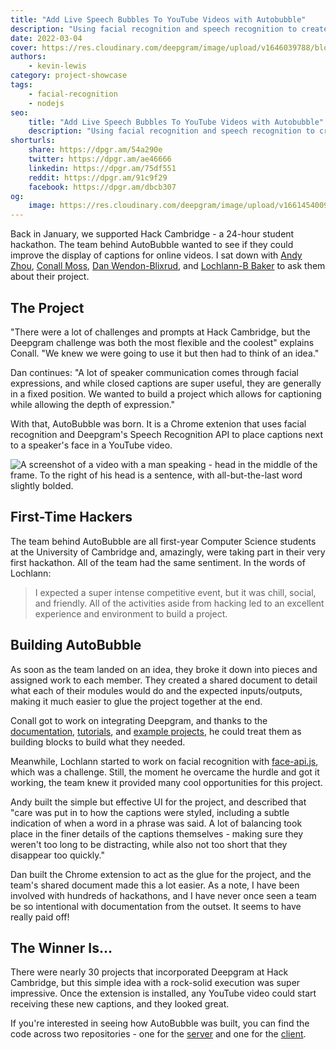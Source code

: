 ```yaml
---
title: "Add Live Speech Bubbles To YouTube Videos with Autobubble"
description: "Using facial recognition and speech recognition to create live speech bubbles."
date: 2022-03-04
cover: https://res.cloudinary.com/deepgram/image/upload/v1646039788/blog/2022/03/autobubble-youtube-speech-bubbles/AutoBubble.jpg
authors:
    - kevin-lewis
category: project-showcase
tags:
    - facial-recognition
    - nodejs
seo:
    title: "Add Live Speech Bubbles To YouTube Videos with Autobubble"
    description: "Using facial recognition and speech recognition to create live speech bubbles."
shorturls:
    share: https://dpgr.am/54a290e
    twitter: https://dpgr.am/ae46666
    linkedin: https://dpgr.am/75df551
    reddit: https://dpgr.am/91c9f29
    facebook: https://dpgr.am/dbcb307
og:
    image: https://res.cloudinary.com/deepgram/image/upload/v1661454009/blog/autobubble-youtube-speech-bubbles/ograph.png
---
```


Back in January, we supported Hack Cambridge - a 24-hour student hackathon. The team behind AutoBubble wanted to see if they could improve the display of captions for online videos. I sat down with [Andy Zhou](https://github.com/Flesh12138), [Conall Moss](https://www.linkedin.com/in/conall-moss-408037221/), [Dan Wendon-Blixrud](https://dwb.no), and [Lochlann-B Baker](https://github.com/Lochlann-B/) to ask them about their project.

## The Project

"There were a lot of challenges and prompts at Hack Cambridge, but the Deepgram challenge was both the most flexible and the coolest" explains Conall. "We knew we were going to use it but then had to think of an idea."

Dan continues: "A lot of speaker communication comes through facial expressions, and while closed captions are super useful, they are generally in a fixed position. We wanted to build a project which allows for captioning while allowing the depth of expression."

With that, AutoBubble was born. It is a Chrome extenion that uses facial recognition and Deepgram's Speech Recognition API to place captions next to a speaker's face in a YouTube video.

![A screenshot of a video with a man speaking - head in the middle of the frame. To the right of his head is a sentence, with all-but-the-last word slightly bolded.](https://res.cloudinary.com/deepgram/image/upload/v1646039808/blog/2022/03/autobubble-youtube-speech-bubbles/screenshot.jpg)

## First-Time Hackers

The team behind AutoBubble are all first-year Computer Science students at the University of Cambridge and, amazingly, were taking part in their very first hackathon. All of the team had the same sentiment. In the words of Lochlann:

> I expected a super intense competitive event, but it was chill, social, and friendly. All of the activities aside from hacking led to an excellent experience and environment to build a project.

## Building AutoBubble

As soon as the team landed on an idea, they broke it down into pieces and assigned work to each member. They created a shared document to detail what each of their modules would do and the expected inputs/outputs, making it much easier to glue the project together at the end.

Conall got to work on integrating Deepgram, and thanks to the [documentation](https://developers.deepgram.com/documentation/), [tutorials](https://blog.deepgram.com/categories/tutorial/), and [example projects](https://developers.deepgram.com/use-cases/), he could treat them as building blocks to build what they needed.

Meanwhile, Lochlann started to work on facial recognition with [face-api.js](https://github.com/justadudewhohacks/face-api.js), which was a challenge. Still, the moment he overcame the hurdle and got it working, the team knew it provided many cool opportunities for this project.

Andy built the simple but effective UI for the project, and described that "care was put in to how the captions were styled, including a subtle indication of when a word in a phrase was said. A lot of balancing took place in the finer details of the captions themselves - making sure they weren't too long to be distracting, while also not too short that they disappear too quickly."

Dan built the Chrome extension to act as the glue for the project, and the team's shared document made this a lot easier. As a note, I have been involved with hundreds of hackathons, and I have never once seen a team be so intentional with documentation from the outset. It seems to have really paid off!

## The Winner Is...

There were nearly 30 projects that incorporated Deepgram at Hack Cambridge, but this simple idea with a rock-solid execution was super impressive. Once the extension is installed, any YouTube video could start receiving these new captions, and they looked great.

If you're interested in seeing how AutoBubble was built, you can find the code across two repositories - one for the [server](https://github.com/dantechguy/autobubbleserver) and one for the [client](https://github.com/dantechguy/autobubbleclient).

        